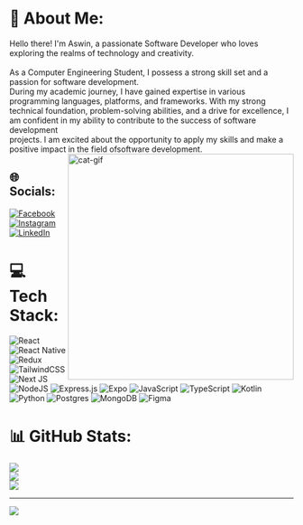 # 🚀 About Me:
 Hello there! I'm Aswin, a passionate Software Developer who loves exploring the realms of technology and creativity.<br><br>As a Computer Engineering Student, I possess a strong skill set and a passion for software development. <br>During my academic journey, I have gained expertise in various programming languages, platforms, and frameworks. With my strong technical foundation, problem-solving abilities, and a drive for excellence, I am confident in my ability to contribute to the success of software development<br>projects. I am excited about the opportunity to apply my skills and make a positive impact in the field ofsoftware development.<br>
<img align="right" alt="cat-gif" width="400" src="https://media.tenor.com/y2JXkY1pXkwAAAAC/cat-computer.gif" />

## 🌐 Socials:
[![Facebook](https://img.shields.io/badge/Facebook-%231877F2.svg?logo=Facebook&logoColor=white)](https://facebook.com/Aswin.karkii) [![Instagram](https://img.shields.io/badge/Instagram-%23E4405F.svg?logo=Instagram&logoColor=white)](https://instagram.com/aswinkarkii) [![LinkedIn](https://img.shields.io/badge/LinkedIn-%230077B5.svg?logo=linkedin&logoColor=white)](https://linkedin.com/in/aswin-karki-a24aa3278) 

# 💻 Tech Stack:
![React](https://img.shields.io/badge/react-%2320232a.svg?style=flat&logo=react&logoColor=%2361DAFB) ![React Native](https://img.shields.io/badge/react_native-%2320232a.svg?style=flat&logo=react&logoColor=%2361DAFB) ![Redux](https://img.shields.io/badge/redux-%23593d88.svg?style=flat&logo=redux&logoColor=white) ![TailwindCSS](https://img.shields.io/badge/tailwindcss-%2338B2AC.svg?style=flat&logo=tailwind-css&logoColor=white) ![Next JS](https://img.shields.io/badge/Next-black?style=flat&logo=next.js&logoColor=white) ![NodeJS](https://img.shields.io/badge/node.js-6DA55F?style=flat&logo=node.js&logoColor=white) ![Express.js](https://img.shields.io/badge/express.js-%23404d59.svg?style=flat&logo=express&logoColor=%2361DAFB) ![Expo](https://img.shields.io/badge/expo-1C1E24?style=flat&logo=expo&logoColor=#D04A37) ![JavaScript](https://img.shields.io/badge/javascript-%23323330.svg?style=flat&logo=javascript&logoColor=%23F7DF1E) ![TypeScript](https://img.shields.io/badge/typescript-%23007ACC.svg?style=flat&logo=typescript&logoColor=white) ![Kotlin](https://img.shields.io/badge/kotlin-%230095D5.svg?style=flat&logo=kotlin&logoColor=white) ![Python](https://img.shields.io/badge/python-3670A0?style=flat&logo=python&logoColor=ffdd54) ![Postgres](https://img.shields.io/badge/postgres-%23316192.svg?style=flat&logo=postgresql&logoColor=white) ![MongoDB](https://img.shields.io/badge/MongoDB-%234ea94b.svg?style=flat&logo=mongodb&logoColor=white) 	![Figma](https://img.shields.io/badge/figma-%23F24E1E.svg?style=flat&logo=figma&logoColor=white)
# 📊 GitHub Stats:
![](https://github-readme-stats.vercel.app/api?username=iNspireXD&theme=gruvbox&hide_border=true&include_all_commits=false&count_private=false)<br/>
![](https://github-readme-streak-stats.herokuapp.com/?user=iNspireXD&theme=gruvbox&hide_border=true)<br/>
![](https://github-readme-stats.vercel.app/api/top-langs/?username=iNspireXD&theme=gruvbox&hide_border=true&include_all_commits=false&count_private=false&layout=compact)

---
[![](https://visitcount.itsvg.in/api?id=iNspireXD&icon=4&color=1)](https://visitcount.itsvg.in)

<!-- Proudly created with GPRM ( https://gprm.itsvg.in ) -->
